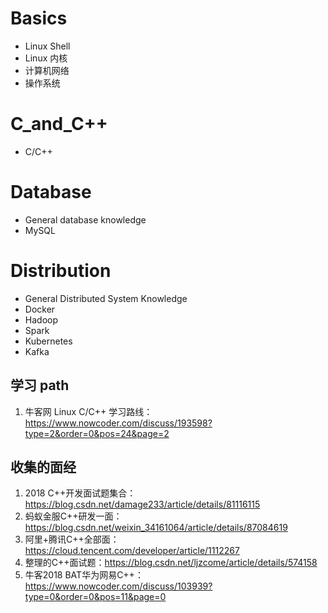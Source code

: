 # Basics
- Linux Shell
- Linux 内核
- 计算机网络
- 操作系统

# C_and_C++
- C/C++

# Database
- General database knowledge
- MySQL

# Distribution
- General Distributed System Knowledge
- Docker
- Hadoop
- Spark
- Kubernetes
- Kafka

## 学习 path

1. 牛客网 Linux C/C++ 学习路线：https://www.nowcoder.com/discuss/193598?type=2&order=0&pos=24&page=2

## 收集的面经

1. 2018 C++开发面试题集合：https://blog.csdn.net/damage233/article/details/81116115
2. 蚂蚁金服C++研发一面：https://blog.csdn.net/weixin_34161064/article/details/87084619
3. 阿里+腾讯C++全部面：https://cloud.tencent.com/developer/article/1112267
3. 整理的C++面试题：https://blog.csdn.net/ljzcome/article/details/574158
4. 牛客2018 BAT华为网易C++：https://www.nowcoder.com/discuss/103939?type=0&order=0&pos=11&page=0
